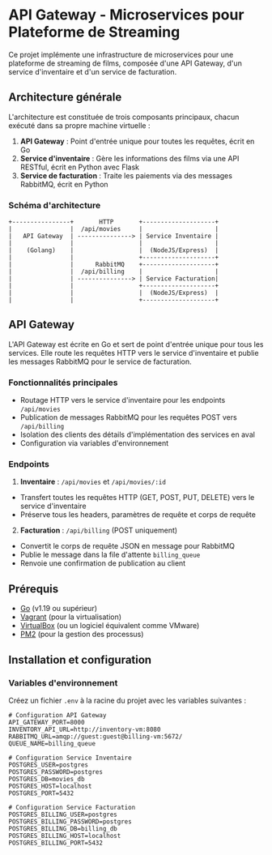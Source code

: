 # API Gateway - Microservices pour Plateforme de Streaming

Ce projet implémente une infrastructure de microservices pour une plateforme de streaming de films, composée d'une API Gateway, d'un service d'inventaire et d'un service de facturation.

## Architecture générale

L'architecture est constituée de trois composants principaux, chacun exécuté dans sa propre machine virtuelle :

1. **API Gateway** : Point d'entrée unique pour toutes les requêtes, écrit en Go
2. **Service d'inventaire** : Gère les informations des films via une API RESTful, écrit en Python avec Flask
3. **Service de facturation** : Traite les paiements via des messages RabbitMQ, écrit en Python

### Schéma d'architecture

```
+----------------+       HTTP       +--------------------+
|                |  /api/movies     |                    |
|   API Gateway  | ---------------> | Service Inventaire |
|                |                  |                    |
|    (Golang)    |                  |  (NodeJS/Express)  |
|                |                  +--------------------+
|                |      RabbitMQ    +--------------------+
|                |  /api/billing    |                    |
|                | ---------------> | Service Facturation|
|                |                  +--------------------+              
|                |                  |  (NodeJS/Express)  |
|                |                  +--------------------+
```

## API Gateway

L'API Gateway est écrite en Go et sert de point d'entrée unique pour tous les services. Elle route les requêtes HTTP vers le service d'inventaire et publie les messages RabbitMQ pour le service de facturation.

### Fonctionnalités principales

- Routage HTTP vers le service d'inventaire pour les endpoints `/api/movies`
- Publication de messages RabbitMQ pour les requêtes POST vers `/api/billing`
- Isolation des clients des détails d'implémentation des services en aval
- Configuration via variables d'environnement

### Endpoints

1. **Inventaire** : `/api/movies` et `/api/movies/:id`
- Transfert toutes les requêtes HTTP (GET, POST, PUT, DELETE) vers le service d'inventaire
- Préserve tous les headers, paramètres de requête et corps de requête

2. **Facturation** : `/api/billing` (POST uniquement)
- Convertit le corps de requête JSON en message pour RabbitMQ
- Publie le message dans la file d'attente `billing_queue`
- Renvoie une confirmation de publication au client

## Prérequis

- [Go](https://golang.org/) (v1.19 ou supérieur)
- [Vagrant](https://www.vagrantup.com/) (pour la virtualisation)
- [VirtualBox](https://www.virtualbox.org/) (ou un logiciel équivalent comme VMware)
- [PM2](https://pm2.keymetrics.io/) (pour la gestion des processus)

## Installation et configuration

### Variables d'environnement

Créez un fichier `.env` à la racine du projet avec les variables suivantes :

```
# Configuration API Gateway
API_GATEWAY_PORT=8000
INVENTORY_API_URL=http://inventory-vm:8080
RABBITMQ_URL=amqp://guest:guest@billing-vm:5672/
QUEUE_NAME=billing_queue

# Configuration Service Inventaire
POSTGRES_USER=postgres
POSTGRES_PASSWORD=postgres
POSTGRES_DB=movies_db
POSTGRES_HOST=localhost
POSTGRES_PORT=5432

# Configuration Service Facturation
POSTGRES_BILLING_USER=postgres
POSTGRES_BILLING_PASSWORD=postgres
POSTGRES_BILLING_DB=billing_db
POSTGRES_BILLING_HOST=localhost
POSTGRES_BILLING_PORT=5432
```
